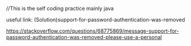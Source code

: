 //This is the self coding practice
mainly java



useful link:
(Solution)support-for-password-authentication-was-removed

https://stackoverflow.com/questions/68775869/message-support-for-password-authentication-was-removed-please-use-a-personal
